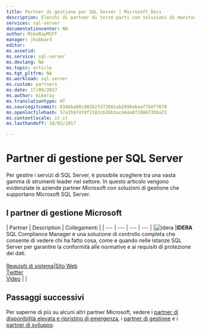 ```yaml
---
title: Partner di gestione per SQL Server | Microsoft Docs
description: Elenchi di partner di terze parti con soluzioni di monitoraggio per SQL Server.
services: sql-server
documentationcenter: NA
author: MikeRayMSFT
manager: jhubbard
editor: 
ms.assetid: 
ms.service: sql-server
ms.devlang: NA
ms.topic: article
ms.tgt_pltfrm: NA
ms.workload: sql-server
ms.custom: partners
ms.date: 17/09/2017
ms.author: mikeray
ms.translationtype: HT
ms.sourcegitcommit: 834bba08c90262fd72881ab2890abaaf7b8f7678
ms.openlocfilehash: 57a35974fdf1182c626b1ac444a8f2086735ba21
ms.contentlocale: it-it
ms.lasthandoff: 10/02/2017

---
```

# <a name="sql-server-managing-partners"></a>Partner di gestione per SQL Server
Per gestire i servizi di SQL Server, è possibile scegliere tra una vasta gamma di strumenti leader nel settore.  In questo articolo vengono evidenziate le aziende partner Microsoft con soluzioni di gestione che supportano Microsoft SQL Server.

## <a name="our-management-partners"></a>I partner di gestione Microsoft
| Partner | Description | Collegamenti |
| --- | --- | --- | --- |
|![idera][1] |**IDERA**<br>SQL Compliance Manager è una soluzione di controllo completa che consente di vedere chi ha fatto cosa, come e quando nelle istanze SQL Server per garantire la conformità alle normative e ai requisiti di protezione dei dati.<br><br>[Requisiti di sistema][idera_requirements]|<!--[Marketplace][idera_marketplace]<br>-->[Sito Web][idera_website]<br>[Twitter][idera_twitter]<br>[Video][idera_youtube] | |

## <a name="next-steps"></a>Passaggi successivi
Per saperne di più su alcuni altri partner Microsoft, vedere i [partner di disponibilità elevata e ripristino di emergenza][hadr_partners], i [partner di gestione][monitor_partners] e i [partner di sviluppo][dev_partners].

<!--Image references-->
[1]: ./media/partner-hadr-sql-server/idera_logo.png


<!--Article links-->
[hadr_partners]: ./partner-hadr-sql-server.md
[monitor_partners]: ./partner-monitor-sql-server.md
[dev_partners]: ./partner-dev-sql-server.md

<!--Website links -->

[idera_website]: https://www.idera.com/productssolutions/sqlserver/sqlcompliancemanager

<!--Get Started Links-->

<!--Datasheet Links-->

<!--Marketplace Links -->
<!----Not available[idera_marketplace]:https://azure.microsoft.com/en-us/marketplace/-->

<!--Press links-->
<!--[idera_press]:-->

<!--YouTube links-->
[idera_youtube]: https://www.idera.com/resourcecentral/videos/overview-of-sql-compliance-manager

<!--Twitter links-->
[idera_twitter]:https://twitter.com/Idera_Software

<!--Supported Systems-->
[idera_requirements]: https://www.idera.com/productssolutions/sqlserver/sqlcompliancemanager/systemrequirements
